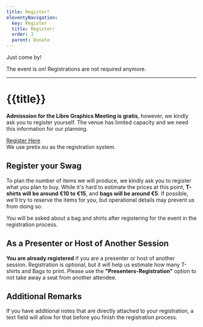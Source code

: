 ```yaml
---
title: Register!
eleventyNavigation:
  key: Register
  title: Register!
  order: 3
  parent: Donate
---
```


<div class="call_for_action">
Just come by!
</div>

The event is on! Registrations are not required anymore.

---

# {{title}}

**Admisssion for the Libre Graphics Meeting is gratis**, however, we kindly
ask you to register yourself. The venue has limited capacity and we need
this information for our planning.

<div class="call_for_action">
<a href="https://pretix.eu/lgm/2025/">Register Here</a><br />
We use pretix.eu as the registration system.
</div>

## Register your Swag

To plan the number of items we will produce, we kindly ask you to register
what you plan to buy. While it's hard to estimate the prices at this point,
**T-shirts will be around €10 to €15**, and **bags will be around €5**.
If possible, we'll try to reserve the items for you, but operational
details may prevent us from doing so.

You will be asked about a bag and shirts after registering for the event
in the registration process.

## As a Presenter or Host of Another Session

**You are already registered** if you are a presenter or host of another session.
Registration is optional, but it will help us estimate how many T-shirts
and Bags to print. Please use the **"Presenters-Registration"** option to
not take away a seat from another attendee.

## Additional Remarks

If you have additional notes that are directly attached to your registration,
a text field will allow for that before you finish the registration process.

